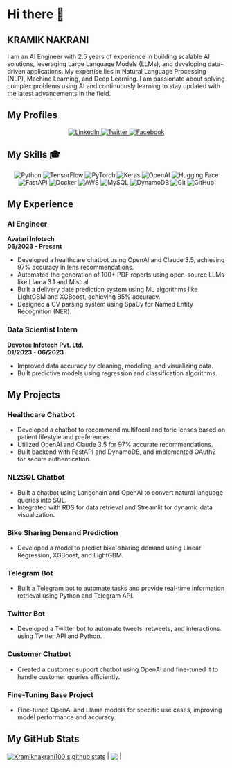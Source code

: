 # Hi there 👋  
## KRAMIK NAKRANI  
I am an AI Engineer with 2.5 years of experience in building scalable AI solutions, leveraging Large Language Models (LLMs), and developing data-driven applications. My expertise lies in Natural Language Processing (NLP), Machine Learning, and Deep Learning. I am passionate about solving complex problems using AI and continuously learning to stay updated with the latest advancements in the field.

## My Profiles  
<div align="center">
  <a href="https://www.linkedin.com/in/kramiknakrani100/">
    <img src="https://img.shields.io/badge/LinkedIn-0077B5?style=for-the-badge&logo=linkedin&logoColor=white" alt="LinkedIn">
  </a>
  <a href="https://twitter.com/KramikN">
    <img src="https://img.shields.io/badge/Twitter-1DA1F2?style=for-the-badge&logo=twitter&logoColor=white" alt="Twitter">
  </a>
  <a href="https://www.facebook.com/kramik.nakrani">
    <img src="https://img.shields.io/badge/Facebook-1877F2?style=for-the-badge&logo=facebook&logoColor=white" alt="Facebook">
  </a>
</div>

## My Skills 🎓  
<div align="center">
  <img src="https://img.shields.io/badge/Python-3776AB?style=for-the-badge&logo=python&logoColor=white" alt="Python">
  <img src="https://img.shields.io/badge/TensorFlow-FF6F00?style=for-the-badge&logo=tensorflow&logoColor=white" alt="TensorFlow">
  <img src="https://img.shields.io/badge/PyTorch-EE4C2C?style=for-the-badge&logo=pytorch&logoColor=white" alt="PyTorch">
  <img src="https://img.shields.io/badge/Keras-D00000?style=for-the-badge&logo=keras&logoColor=white" alt="Keras">
  <img src="https://img.shields.io/badge/OpenAI-412991?style=for-the-badge&logo=openai&logoColor=white" alt="OpenAI">
  <img src="https://img.shields.io/badge/Hugging%20Face-FFD21E?style=for-the-badge&logo=huggingface&logoColor=black" alt="Hugging Face">
  <img src="https://img.shields.io/badge/FastAPI-009688?style=for-the-badge&logo=fastapi&logoColor=white" alt="FastAPI">
  <img src="https://img.shields.io/badge/Docker-2496ED?style=for-the-badge&logo=docker&logoColor=white" alt="Docker">
  <img src="https://img.shields.io/badge/AWS-232F3E?style=for-the-badge&logo=amazon-aws&logoColor=white" alt="AWS">
  <img src="https://img.shields.io/badge/MySQL-005C84?style=for-the-badge&logo=mysql&logoColor=white" alt="MySQL">
  <img src="https://img.shields.io/badge/DynamoDB-4053D6?style=for-the-badge&logo=amazon-dynamodb&logoColor=white" alt="DynamoDB">
  <img src="https://img.shields.io/badge/Git-F05032?style=for-the-badge&logo=git&logoColor=white" alt="Git">
  <img src="https://img.shields.io/badge/GitHub-181717?style=for-the-badge&logo=github&logoColor=white" alt="GitHub">
</div>

## My Experience  
### **AI Engineer**  
**Avatari Infotech**  
**06/2023 - Present**  
- Developed a healthcare chatbot using OpenAI and Claude 3.5, achieving 97% accuracy in lens recommendations.  
- Automated the generation of 100+ PDF reports using open-source LLMs like Llama 3.1 and Mistral.  
- Built a delivery date prediction system using ML algorithms like LightGBM and XGBoost, achieving 85% accuracy.  
- Designed a CV parsing system using SpaCy for Named Entity Recognition (NER).  

### **Data Scientist Intern**  
**Devotee Infotech Pvt. Ltd.**  
**01/2023 - 06/2023**  
- Improved data accuracy by cleaning, modeling, and visualizing data.  
- Built predictive models using regression and classification algorithms.  

## My Projects  
### **Healthcare Chatbot**  
- Developed a chatbot to recommend multifocal and toric lenses based on patient lifestyle and preferences.  
- Utilized OpenAI and Claude 3.5 for 97% accurate recommendations.  
- Built backend with FastAPI and DynamoDB, and implemented OAuth2 for secure authentication.  

### **NL2SQL Chatbot**  
- Built a chatbot using Langchain and OpenAI to convert natural language queries into SQL.  
- Integrated with RDS for data retrieval and Streamlit for dynamic data visualization.  

### **Bike Sharing Demand Prediction**  
- Developed a model to predict bike-sharing demand using Linear Regression, XGBoost, and LightGBM.  

### **Telegram Bot**  
- Built a Telegram bot to automate tasks and provide real-time information retrieval using Python and Telegram API.  

### **Twitter Bot**  
- Developed a Twitter bot to automate tweets, retweets, and interactions using Twitter API and Python.  

### **Customer Chatbot**  
- Created a customer support chatbot using OpenAI and fine-tuned it to handle customer queries efficiently.  

### **Fine-Tuning Base Project**  
- Fine-tuned OpenAI and Llama models for specific use cases, improving model performance and accuracy.  

## My GitHub Stats  
<a href="https://github.com/Kramiknakrani100/github-readme-stats"><img align="center" src="https://github-readme-stats.vercel.app/api?username=Kramiknakrani100&show_icons=true&include_all_commits=true&theme=buefy&hide_border=true" alt="Kramiknakrani100's github stats" /></a> | <a href="https://github.com/Kramiknakrani100/github-readme-stats"><img align="center" src="https://github-readme-stats.vercel.app/api/top-langs/?username=Kramiknakrani100&layout=compact&theme=buefy&hide_border=true" /></a> |
